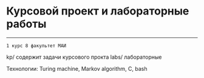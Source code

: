 # Курсовой проект и лабораторные работы
---------------------------------------
`1 курс 8 факультет МАИ` 

kp/ содержит задачи курсового прокта
labs/ лабораторные

Технологии: Turing machine, Markov algorithm, C, bash